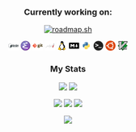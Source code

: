 <div align="center">
<h3>Currently working on:</h3>
<a href="https://roadmap.sh"><img src="https://api.roadmap.sh/v1-badge/wide/6527f4b9f43a58c923bf18f2?variant=dark" alt="roadmap.sh"/></a>

<p align="center">
<code><img height="20" src="https://raw.githubusercontent.com/github/explore/80688e429a7d4ef2fca1e82350fe8e3517d3494d/topics/bash/bash.png"></code>
<code><img height="20" src="https://raw.githubusercontent.com/github/explore/80688e429a7d4ef2fca1e82350fe8e3517d3494d/topics/emacs/emacs.png"></code>
<code><img height="20" src="https://raw.githubusercontent.com/github/explore/80688e429a7d4ef2fca1e82350fe8e3517d3494d/topics/git/git.png"></code>
<code><img height="20" src="https://raw.githubusercontent.com/github/explore/80688e429a7d4ef2fca1e82350fe8e3517d3494d/topics/jekyll/jekyll.png"></code>
<code><img height="20" src="https://raw.githubusercontent.com/github/explore/80688e429a7d4ef2fca1e82350fe8e3517d3494d/topics/linux/linux.png"></code>
<code><img height="20" src="https://raw.githubusercontent.com/github/explore/80688e429a7d4ef2fca1e82350fe8e3517d3494d/topics/markdown/markdown.png"></code>
<code><img height="20" src="https://raw.githubusercontent.com/github/explore/80688e429a7d4ef2fca1e82350fe8e3517d3494d/topics/python/python.png"></code>
<code><img height="20" src="https://raw.githubusercontent.com/github/explore/80688e429a7d4ef2fca1e82350fe8e3517d3494d/topics/terminal/terminal.png"></code>
<code><img height="20" src="https://raw.githubusercontent.com/github/explore/80688e429a7d4ef2fca1e82350fe8e3517d3494d/topics/ubuntu/ubuntu.png"></code>
<code><img height="20" src="https://raw.githubusercontent.com/github/explore/80688e429a7d4ef2fca1e82350fe8e3517d3494d/topics/vim/vim.png"></code>
</p>

<h3>My Stats</h3>
<p>
  <img height= "150" src="https://github-readme-stats.vercel.app/api?username=alexforsale&theme=transparent&show_icons=true&include_all_commits=true" />
  <img height= "150" src="https://github-readme-stats.vercel.app/api/top-langs/?username=alexforsale&theme=transparent&layout=compact" />
</p>

<p>
  <img src="https://img.shields.io/github/followers/alexforsale" />
  <img src="https://img.shields.io/github/stars/alexforsale" />
  <img src="https://komarev.com/ghpvc/?username=alexforsale&color=blueviolet" />
</p>

<img src="https://github-readme-stats.vercel.app/api?username=alexforsale&show_icons=true&theme=transparent" />
</div>
